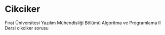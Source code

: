 # Cikciker
Fırat Üniversitesi Yazılım Mühendisliği Bölümü Algoritma ve Programlama II Dersi cikciker sorusu
